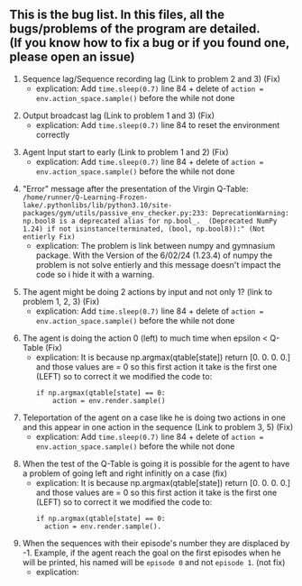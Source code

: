 <h2>This is the bug list. In this files, all the bugs/problems of the program are detailed. <br>(If you know how to fix a bug or if you found one, please open an issue)</br></h2> 

1. Sequence lag/Sequence recording lag (Link to problem 2 and 3) (Fix)
    - explication: Add `time.sleep(0.7)` line 84 + delete of `action = env.action_space.sample()` before the while not done
      
<p> </p>

2. Output broadcast lag (Link to problem 1 and 3) (Fix)
    - explication: Add `time.sleep(0.7)` line 84 to reset the environment correctly

<p> </p>

3. Agent Input start to early (Link to problem 1 and 2) (Fix)
    - explication: Add `time.sleep(0.7)` line 84 + delete of `action = env.action_space.sample()` before the while not done

<p> </p>

4. "Error" message after the presentation of the Virgin Q-Table:
 `/home/runner/Q-Learning-Frozen-lake/.pythonlibs/lib/python3.10/site-packages/gym/utils/passive_env_checker.py:233: DeprecationWarning: np.bool8 is a deprecated alias for np.bool_.  (Deprecated NumPy 1.24)
      if not isinstance(terminated, (bool, np.bool8)):" (Not entierly Fix)`
    - explication: The problem is link between numpy and gymnasium package. With the Version of the 6/02/24 (1.23.4) of numpy the problem is not solve entierly and this message doesn't impact the code so i hide it with a warning.

<p> </p>
    
5. The agent might be doing 2 actions by input and not only 1? (link to problem 1, 2, 3) (Fix)
    - explication: Add `time.sleep(0.7)` line 84 + delete of `action = env.action_space.sample()` before the while not done

<p> </p>

6. The agent is doing the action 0 (left) to much time when epsilon < Q-Table (Fix)
    - explication: It is because np.argmax(qtable[state]) return [0. 0. 0. 0.] and those values are = 0 so this first action it take is the first one (LEFT) so to correct it we modified the code to:
      ```
      if np.argmax(qtable[state] == 0:
          action = env.render.sample()
      ```

<p> </p>

7. Teleportation of the agent on a case like he is doing two actions in one and this appear in one action in the sequence (Link to problem 3, 5) (Fix)
    - explication: Add `time.sleep(0.7)` line 84 + delete of `action = env.action_space.sample()` before the while not done

<p> </p>

 8. When the test of the Q-Table is going it is possible for the agent to have a problem of going left and right infinitly on a case (fix)
    - explication: It is because np.argmax(qtable[state]) return [0. 0. 0. 0.] and those values are = 0 so this first action it take is the first one (LEFT) so to correct it we modified the code to:
      ```
      if np.argmax(qtable[state] == 0:
        action = env.render.sample().
      ```

<p> </p>

9. When the sequences with their episode's number they are displaced by -1. Example, if the agent reach the goal on the first episodes when he will be printed, his named will be `episode 0` and not `episode 1`. (not fix)
    - explication: